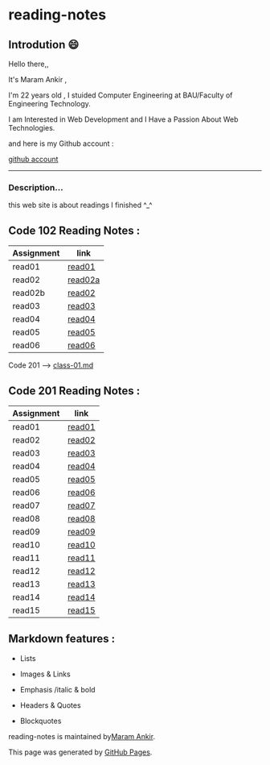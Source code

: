 # reading-notes
## Introdution 😄
Hello there,, 

It's Maram Ankir , 

I'm 22 years old , I stuided Computer Engineering at BAU/Faculty of Engineering Technology.

I am Interested in Web Development and I Have a Passion About Web Technologies.

 

and here is my Github account :

[github account](https://github.com/maram-ankir)

________________________________________________________

### Description... 

this web site is about readings I finished ^_^


## Code 102 Reading Notes :

| Assignment    | link                       |
| -----------   | -----------                |
|read01         | [read01](read01.md)        |
|read02         | [read02a](read02.md)       |
|read02b        | [read02 ](read02b.md)      |
|read03         | [read03](read03.md)        |
|read04         | [read04](read04.md)        |
|read05         | [read05](read05.md)        |
|read06         | [read06](read06.md)        |




Code 201 -->      [class-01.md](class-01.md) 





## Code 201 Reading Notes :

| Assignment    | link              |
| -----------   | -----------       |
|read01         | [read01]()        |
|read02         | [read02]()        |
|read03         | [read03 ]()       |
|read04         | [read04]()        |
|read05         | [read05]()        |
|read06         | [read06]()        |
|read07         | [read07]()        |
|read08         | [read08]()        |
|read09         | [read09 ]()       |
|read10         | [read10]()        |
|read11         | [read11]()        |
|read12         | [read12]()        |
|read13         | [read13]()        |
|read14         | [read14]()        |
|read15         | [read15]()        |





## Markdown features :

 * Lists

 * Images & Links

 * Emphasis /italic & bold

 * Headers & Quotes

 * Blockquotes






reading-notes is maintained by[Maram Ankir](https://github.com/maram-ankir).

This page was generated by [GitHub Pages](https://pages.github.com/).

